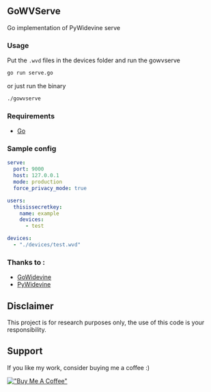 ## GoWVServe
Go implementation of PyWidevine serve

### Usage
Put the `.wvd` files in the devices folder and run the gowvserve
```bash
go run serve.go
```
or just run the binary
```bash
./gowvserve
```

### Requirements
- [Go](https://golang.org/)

### Sample config
```yaml
serve:
  port: 9000
  host: 127.0.0.1
  mode: production
  force_privacy_mode: true

users:
  thisissecretkey:
    name: example
    devices:
      - test

devices:
  - "./devices/test.wvd"
```

### Thanks to :
- [GoWidevine](https://github.com/iyear/gowidevine)
- [PyWidevine](https://github.com/devine-dl/pywidevine)

## Disclaimer
This project is for research purposes only, the use of this code is your responsibility.

## Support
If you like my work, consider buying me a coffee :)

[!["Buy Me A Coffee"](https://www.buymeacoffee.com/assets/img/custom_images/orange_img.png)](https://www.buymeacoffee.com/devatadev)
